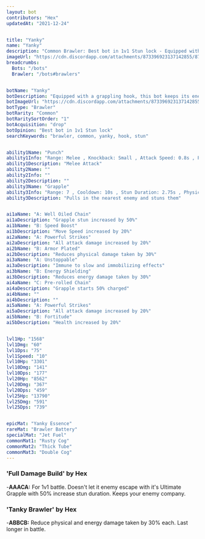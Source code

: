 ```yaml
---
layout: bot
contributors: "Hex"
updatedAt: "2021-12-24"


title: "Yanky"
name: "Yanky"
description: "Common Brawler: Best bot in 1v1 Stun lock - Equipped with a grappling hook, this bot keeps its enemies close."
imageUrl: "https://cdn.discordapp.com/attachments/873396923137142855/873397854083883018/yanky.png"
breadcrumbs:
  Bots: "/bots"
  Brawler: "/bots#brawlers"


botName: "Yanky"
botDescription: "Equipped with a grappling hook, this bot keeps its enemies close."
botImageUrl: "https://cdn.discordapp.com/attachments/873396923137142855/873397854083883018/yanky.png"
botType: "Brawler"
botRarity: "Common"
botRaritySortOrder: "1"
botAcquisition: "drop"
botOpinion: "Best bot in 1v1 Stun lock"
searchKeywords: "brawler, common, yanky, hook, stun"


ability1Name: "Punch"
ability1Info: "Range: Melee , Knockback: Small , Attack Speed: 0.8s , Physical Dmg: 100%"
ability1Description: "Melee Attack"
ability2Name: ""
ability2Info: ""
ability2Description: ""
ability3Name: "Grapple"
ability3Info: "Range: 7 , Cooldown: 10s , Stun Duration: 2.75s , Physical Dmg: 167%"
ability3Description: "Pulls in the nearest enemy and stuns them"


ai1aName: "A: Well Oiled Chain"
ai1aDescription: "Grapple stun increased by 50%"
ai1bName: "B: Speed Boost"
ai1bDescription: "Move Speed increased by 20%"
ai2aName: "A: Powerful Strikes"
ai2aDescription: "All attack damage increased by 20%"
ai2bName: "B: Armor Plated"
ai2bDescription: "Reduces physical damage taken by 30%"
ai3aName: "A: Unstoppable"
ai3aDescription: "Immune to slow and immobilizing effects"
ai3bName: "B: Energy Shielding"
ai3bDescription: "Reduces energy damage taken by 30%"
ai4aName: "C: Pre-rolled Chain"
ai4aDescription: "Grapple starts 50% charged"
ai4bName: ""
ai4bDescription: ""
ai5aName: "A: Powerful Strikes"
ai5aDescription: "All attack damage increased by 20%"
ai5bName: "B: Fortitude"
ai5bDescription: "Health increased by 20%"


lvl1Hp: "1568"
lvl1Dmg: "60"
lvl1Dps: "75"
lvl1Speed: "10"
lvl10Hp: "3301"
lvl10Dmg: "141"
lvl10Dps: "177"
lvl20Hp: "8562"
lvl20Dmg: "367"
lvl20Dps: "459"
lvl25Hp: "13790"
lvl25Dmg: "591"
lvl25Dps: "739"


epicMat: "Yanky Essence"
rareMat: "Brawler Battery"
specialMat: "Jet Fuel"
commonMat1: "Rusty Cog"
commonMat2: "Thick Tube"
commonMat3: "Double Cog"
---
```


### 'Full Damage Build' by Hex
-**AAACA:** For 1v1 battle. Doesn't let it enemy escape with it's Ultimate Grapple with 50% increase stun duration. Keeps your enemy company.

### 'Tanky Brawler' by Hex
-**ABBCB:** Reduce physical and energy damage taken by 30% each. Last longer in battle.

